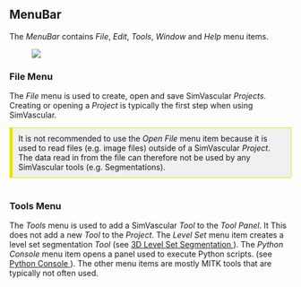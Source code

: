 <h2 id="gui_menubar"> MenuBar </h2>

The <i>MenuBar</i> contains _File_, _Edit_, _Tools_, _Window_ and _Help_ menu items.

<figure>
  <img class="svImg svImgMd"  src="quickguide/gui/images/menus.png"> 
  <figcaption class="svCaption" ></figcaption>
</figure>

<h3 id="gui_menubar_file"> File Menu </h3>

The _File_ menu is used to create, open and save SimVascular _Projects_. Creating or opening a _Project_ is typically the first
step when using SimVascular.

<div style="background-color: #F0F0F0; padding: 10px; border: 1px solid #e6e600; border-left: 6px solid #e6e600">
It is not recommended to use the <i>Open File</i> menu item because it is used to read files (e.g. image files) outside of 
a SimVascular <i>Project</i>. The data read in from the file can therefore not be used by any SimVascular tools (e.g. Segmentations). 
</div>
<br>

<h3 id="gui_menubar_tools"> Tools Menu </h3>

The _Tools_ menu is used to add a SimVascular <i>Tool</i> to the <i>Tool Panel</i>. It This does not add a new <i>Tool</i>
to the <i>Project</i>. The <i>Level Set</i> menu item creates a level set segmentation <i>Tool</i>
(see <a href="http://simvascular.github.io/docsModelGuide.html#modeling3DSeg"> 3D Level Set Segmentation </a>).
The <i>Python Console</i> menu item opens a panel used to execute Python scripts.
(see <a href="http://simvascular.github.io/docsPythonInterface.html#console"> Python Console </a>).
The other menu items are mostly MITK tools that are typically not often used.
